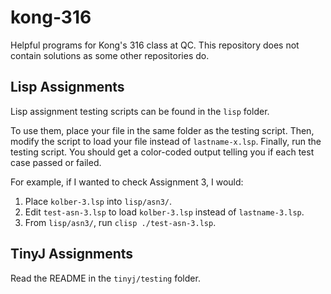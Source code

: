 # kong-316

Helpful programs for Kong's 316 class at QC. This repository does not contain
solutions as some other repositories do.

## Lisp Assignments

Lisp assignment testing scripts can be found in the `lisp` folder.

To use them, place your file in the same folder as the testing script. Then,
modify the script to load your file instead of `lastname-x.lsp`. Finally, run
the testing script. You should get a color-coded output telling you if each test
case passed or failed.

For example, if I wanted to check Assignment 3, I would:

1. Place `kolber-3.lsp` into `lisp/asn3/`.
1. Edit `test-asn-3.lsp` to load `kolber-3.lsp` instead of `lastname-3.lsp`.
1. From `lisp/asn3/`, run `clisp ./test-asn-3.lsp`.

## TinyJ Assignments

Read the README in the `tinyj/testing` folder.
